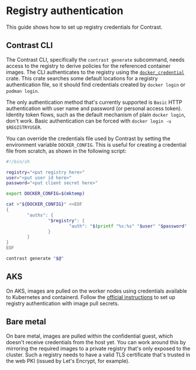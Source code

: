 # Registry authentication

This guide shows how to set up registry credentials for Contrast.

## Contrast CLI

The Contrast CLI, specifically the `contrast generate` subcommand, needs access to the registry to derive policies for the referenced container images.
The CLI authenticates to the registry using the [`docker_credential`](https://crates.io/crates/docker_credential) crate.
This crate searches some default locations for a registry authentication file, so it should find credentials created by `docker login` or `podman login`.

The only authentication method that's currently supported is `Basic` HTTP authentication with user name and password (or personal access token).
Identity token flows, such as the default mechanism of plain `docker login`, don't work.
Basic authentication can be forced with `docker login -u $REGISTRYUSER`.

You can override the credentials file used by Contrast by setting the environment variable `DOCKER_CONFIG`. This is useful for creating a credential file from scratch, as shown in the following script:

```sh
#!/bin/sh

registry="<put registry here>"
user="<put user id here>"
password="<put client secret here>"

export DOCKER_CONFIG=$(mktemp)

cat >"${DOCKER_CONFIG}" <<EOF
{
        "auths": {
                "$registry": {
                        "auth": "$(printf "%s:%s" "$user" "$password" | base64 -w0)"
                }
        }
}
EOF

contrast generate "$@"
```

## AKS

On AKS, images are pulled on the worker nodes using credentials available to Kubernetes and containerd.
Follow the [official instructions](https://kubernetes.io/docs/tasks/configure-pod-container/pull-image-private-registry/) to set up registry authentication with image pull secrets.

## Bare metal

On bare metal, images are pulled within the confidential guest, which doesn't receive credentials from the host yet.
You can work around this by mirroring the required images to a private registry that's only exposed to the cluster.
Such a registry needs to have a valid TLS certificate that's trusted in the web PKI (issued by Let's Encrypt, for example).

